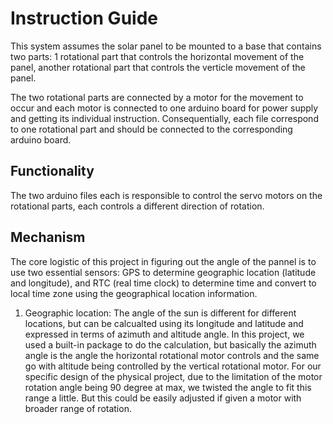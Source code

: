 # Instruction Guide
This system assumes the solar panel to be mounted to a base that contains two parts: 1 rotational part that controls the horizontal movement of the panel, another rotational part that controls the verticle movement of the panel. 

The two rotational parts are connected by a motor for the movement to occur and each motor is connected to one arduino board for power supply and getting its individual instruction. Consequentially, each file correspond to one rotational part and should be connected to the corresponding arduino board.

## Functionality
The two arduino files each is responsible to control the servo motors on the rotational parts, each controls a different direction of rotation.

## Mechanism
The core logistic of this project in figuring out the angle of the pannel is to use two essential sensors: GPS to determine geographic location (latitude and longitude), and RTC (real time clock) to determine time and convert to local time zone using the geographical location information.

1. Geographic location: The angle of the sun is different for different locations, but can be calcualted using its longitude and latitude and expressed in terms of azimuth and altitude angle. In this project, we used a built-in package to do the calculation, but basically the azimuth angle is the angle the horizontal rotational motor controls and the same go with altitude being controlled by the vertical rotational motor. For our specific design of the physical project, due to the limitation of the motor rotation angle being 90 degree at max, we twisted the angle to fit this range a little. But this could be easily adjusted if given a motor with broader range of rotation.
